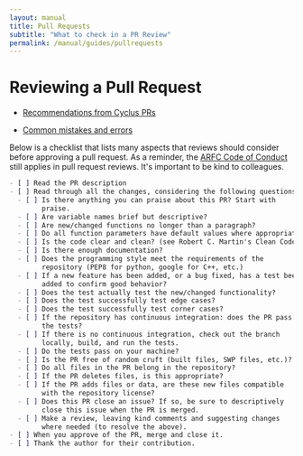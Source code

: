 ```yaml
---
layout: manual
title: Pull Requests
subtitle: "What to check in a PR Review"
permalink: /manual/guides/pullrequests
---
```


# Reviewing a Pull Request

- [Recommendations from Cyclus PRs](https://fuelcycle.org/kernel/pr_review.html)

- [Common mistakes and errors](https://blog.scottnonnenberg.com/top-ten-pull-request-review-mistakes/)

Below is a checklist that lists many aspects that reviews should
consider before approving a pull request. As a reminder, the
[ARFC Code of Conduct](http://arfc.github.io/manual/coc) still applies
in pull request reviews. It's important to be kind to colleagues.
```markdown
- [ ] Read the PR description
- [ ] Read through all the changes, considering the following questions.
  - [ ] Is there anything you can praise about this PR? Start with
        praise.
  - [ ] Are variable names brief but descriptive?
  - [ ] Are new/changed functions no longer than a paragraph?
  - [ ] Do all function parameters have default values where appropriate?
  - [ ] Is the code clear and clean? (see Robert C. Martin's Clean Code)
  - [ ] Is there enough documentation?
  - [ ] Does the programming style meet the requirements of the
        repository (PEP8 for python, google for C++, etc.)
  - [ ] If a new feature has been added, or a bug fixed, has a test been
        added to confirm good behavior?
  - [ ] Does the test actually test the new/changed functionality?
  - [ ] Does the test successfully test edge cases?
  - [ ] Does the test successfully test corner cases?
  - [ ] If the repository has continuous integration: does the PR pass
        the tests?
  - [ ] If there is no continuous integration, check out the branch
        locally, build, and run the tests.
  - [ ] Do the tests pass on your machine?
  - [ ] Is the PR free of random cruft (built files, SWP files, etc.)?
  - [ ] Do all files in the PR belong in the repository?
  - [ ] If the PR deletes files, is this appropriate?
  - [ ] If the PR adds files or data, are these new files compatible
        with the repository license?
  - [ ] Does this PR close an issue? If so, be sure to descriptively
        close this issue when the PR is merged.
  - [ ] Make a review, leaving kind comments and suggesting changes
        where needed (to resolve the above).
- [ ] When you approve of the PR, merge and close it.
- [ ] Thank the author for their contribution.
```
